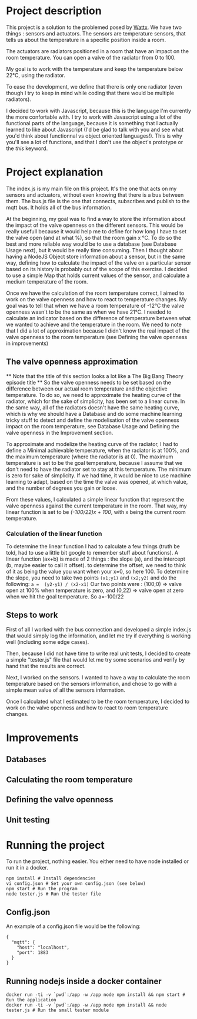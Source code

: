 # Project description
This project is a solution to the problemed posed by [Wattx](https://github.com/WATTx/code-challenges/blob/master/swe-challenge.md). We have two things : sensors and actuators.
The sensors are temperature sensors, that tells us about the temperature in a specific position inside a room.

The actuators are radiators positioned in a room that have an impact on the room temperature. You can open a valve of the radiator from 0 to 100.

My goal is to work with the temperature and keep the temperature below 22°C, using the radiator.

To ease the development, we define that there is only one radiator (even though I try to keep in mind while coding that there would be multiple radiators).

I decided to work with Javascript, because this is the language I'm currently the more confortable with. I try to work with Javascript using a lot of the functional parts of the language, because it is something that I actually learned to like about Javascript (I'd be glad to talk with you and see what you'd think about functionnal vs object oriented languages!). This is why you'll see a lot of functions, and that I don't use the object's prototype or the *this* keyword.

# Project explanation
The index.js is my main file on this project. It's the one that acts on my sensors and actuators, without even knowing that there is a bus between them.
The bus.js file is the one that connects, subscribes and publish to the mqtt bus. It holds all of the bus information.

At the beginning, my goal was to find a way to store the information about the impact of the valve openness on the different sensors. This would be really usefull because it would help me to define for how long I have to set the valve open (and at what %), so that the room gain x °C. To do so the best and more reliable way would be to use a database (see Database Usage next), but it would be really time consuming. Then I thought about having a NodeJS Object store information about a sensor, but in the same way, defining how to calculate the impact of the valve on a particular sensor based on its history is probably out of the scope of this exercise. I decided to use a simple Map that holds current values of the sensor, and calculate a medium temperature of the room.

Once we have the calculation of the room temperature correct, I aimed to work on the valve openness and how to react to temperature changes. My goal was to tell that when we have a room temperature of -12°C the valve openness wasn't to be the same as when we have 21°C. I needed to calculate an indicator based on the difference of temperature between what we wanted to achieve and the temperature in the room. We need to note that I did a lot of approximation because I didn't know the real impact of the valve openness to the room temperature (see Defining the valve openness in improvements)

## The valve openness approximation
** Note that the title of this section looks a lot like a The Big Bang Theory episode title **
So the valve openness needs to be set based on the difference between our actual room temperature and the objective temperature. To do so, we need to approximate the heating curve of the radiator, which for the sake of simplicity, has been set to a linear curve. In the same way, all of the radiators doesn't have the same heating curve, which is why we should have a Database and do some machine learning tricky stuff to detect and define the modelisation of the valve openness impact on the room temperature, see Database Usage and Defining the valve openness in the Improvement section.

To approximate and modelize the heating curve of the radiator, I had to define a Minimal achievable temperature, when the radiator is at 100%, and the maximum temperature (where  the radiator is at 0). The maximum temperature is set to be the goal temperature, because I assume that we don't need to have the radiator set to stay at this temperature. The minimum is zero for sake of simplicity.
If we had time, it would be nice to use machine learning to adapt, based on the time the valve was opened, at which value, and the number of degrees you gain or loose.

From these values, I calculated a simple linear function that represent the valve openness against the current temperature in the room. That way, my linear function is set to be *(-100/22)x + 100*, with x being the current room temperature.

### Calculation of the linear function
To determine the linear function I had to calculate a few things (truth be told, had to use a little bit google to remember stuff about functions).
A linear function (ax+b) is made of 2 things : the slope (a), and the intercept (b, maybe easier to call it offset). to determine the offset, we need to think of it as being the value you want when your x=0, so here 100. To determine the slope, you need to take two points `(x1;y1)` and `(x2;y2)` and do the following: `a =  (y2-y1) / (x2-x1)` Our two points were : (100;0) => valve open at 100% when temperature is zero, and (0,22) => valve open at zero when we hit the goal temperature. So a=-100/22

## Steps to work
First of all I worked with the bus connection and developed a simple index.js that would simply log the information, and let me try if everything is working well (including some edge cases).

Then, because I did not have time to write real unit tests, I decided to create a simple "tester.js" file that would let me try some scenarios and verify by hand that the results are correct.

Next, I worked on the sensors. I wanted to have a way to calculate the room temperature based on the sensors information, and chose to go with a simple mean value of all the sensors information.

Once I calculated what I estimated to be the room temperature, I decided to work on the valve openness and how to react to room temperature changes.



# Improvements
## Databases
## Calculating the room temperature
## Defining the valve openness
## Unit testing


# Running the project
To run the project, nothing easier. You either need to have node installed or run it in a docker.

```
npm install # Install dependencies
vi config.json # Set your own config.json (see below)
npm start # Run the program
node tester.js # Run the tester file
```

## Config.json
An example of a config.json file would be the following:

```
{
  "mqtt": {
    "host": "localhost",
    "port": 1883
  }
}
```
## Running nodejs inside a docker container
```
docker run -ti -v `pwd`:/app -w /app node npm install && npm start # Run the application
docker run -ti -v `pwd`:/app -w /app node npm install && node tester.js # Run the small tester module
```
